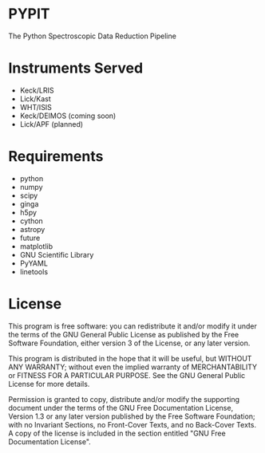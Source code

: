 # PYPIT
The Python Spectroscopic Data Reduction Pipeline

# Instruments Served
* Keck/LRIS 
* Lick/Kast 
* WHT/ISIS
* Keck/DEIMOS (coming soon)
* Lick/APF (planned)

# Requirements
* python
* numpy
* scipy
* ginga
* h5py
* cython
* astropy
* future
* matplotlib
* GNU Scientific Library
* PyYAML
* linetools

# License
This program is free software: you can redistribute it and/or modify
it under the terms of the GNU General Public License as published by
the Free Software Foundation, either version 3 of the License, or
any later version.

This program is distributed in the hope that it will be useful,
but WITHOUT ANY WARRANTY; without even the implied warranty of
MERCHANTABILITY or FITNESS FOR A PARTICULAR PURPOSE.  See the
GNU General Public License for more details.

Permission is granted to copy, distribute and/or modify the supporting document
under the terms of the GNU Free Documentation License, Version 1.3
or any later version published by the Free Software Foundation;
with no Invariant Sections, no Front-Cover Texts, and no Back-Cover Texts.
A copy of the license is included in the section entitled "GNU
Free Documentation License".
